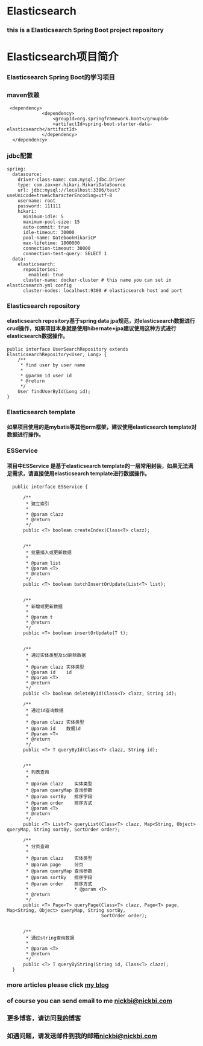 # Elasticsearch
### this is a Elasticsearch Spring Boot project repository

# Elasticsearch项目简介
### Elasticsearch Spring Boot的学习项目

### maven依赖
````
 <dependency>
             <dependency>
                 <groupId>org.springframework.boot</groupId>
                 <artifactId>spring-boot-starter-data-elasticsearch</artifactId>
             </dependency>
  </dependency>
  ````
  ### jdbc配置
 
```` 
spring:
  datasource:
    driver-class-name: com.mysql.jdbc.Driver
    type: com.zaxxer.hikari.HikariDataSource
    url: jdbc:mysql://localhost:3306/test?useUnicode=true&characterEncoding=utf-8
    username: root
    password: 111111
    hikari:
      minimum-idle: 5
      maximum-pool-size: 15
      auto-commit: true
      idle-timeout: 30000
      pool-name: DatebookHikariCP
      max-lifetime: 1800000
      connection-timeout: 30000
      connection-test-query: SELECT 1
  data:
    elasticsearch:
      repositories:
        enabled: true
      cluster-name: docker-cluster # this name you can set in elasticsearch.yml config
      cluster-nodes: localhost:9300 # elasticsearch host and port
````
### Elasticsearch repository
#### elasticsearch repository基于spring data jpa规范，对elasticsearch数据进行crud操作，如果项目本身就是使用hibernate+jpa建议使用这种方式进行elasticsearch数据操作。
````
public interface UserSearchRepository extends ElasticsearchRepository<User, Long> {
    /**
     * find user by user name
     *
     * @param id user id
     * @return
     */
    User findUserById(Long id);
}

````
### Elasticsearch template
#### 如果项目使用的是mybatis等其他orm框架，建议使用elasticsearch template对数据进行操作。
### ESService 
#### 项目中ESService 是基于elasticsearch template的一层常用封装，如果无法满足需求，请直接使用elasticsearch template进行数据操作。

````
  public interface ESService {
  
      /**
       * 建立索引
       *
       * @param clazz
       * @return
       */
      public <T> boolean createIndex(Class<T> clazz);
  
  
      /**
       * 批量插入或更新数据
       *
       * @param list
       * @param <T>
       * @return
       */
      public <T> boolean batchInsertOrUpdate(List<T> list);
  
  
      /**
       * 新增或更新数据
       *
       * @param t
       * @return
       */
      public <T> boolean insertOrUpdate(T t);
  
  
      /**
       * 通过实体类型及id删除数据
       *
       * @param clazz 实体类型
       * @param id    id
       * @param <T>
       * @return
       */
      public <T> boolean deleteById(Class<T> clazz, String id);
  
      /**
       * 通过id查询数据
       *
       * @param clazz 实体类型
       * @param id    数据id
       * @param <T>
       * @return
       */
      public <T> T queryById(Class<T> clazz, String id);
  
  
      /**
       * 列表查询
       *
       * @param clazz    实体类型
       * @param queryMap 查询参数
       * @param sortBy   排序字段
       * @param order    排序方式
       * @param <T>
       * @return
       */
      public <T> List<T> queryList(Class<T> clazz, Map<String, Object> queryMap, String sortBy, SortOrder order);
  
      /**
       * 分页查询
       *
       * @param clazz    实体类型
       * @param page     分页
       * @param queryMap 查询参数
       * @param sortBy   排序字段
       * @param order    排序方式
       *                 * @param <T>
       * @return
       */
      public <T> Page<T> queryPage(Class<T> clazz, Page<T> page, Map<String, Object> queryMap, String sortBy,
                                   SortOrder order);
  
  
      /**
       * 通过string查询数据
       *
       * @param <T>
       * @return
       */
      public <T> T queryByString(String id, Class<T> clazz);
  }

````


### more articles please click [my blog](https://www.jianshu.com/u/1bb4b4eaef1e)
### of course you can send email to me [nickbi@nickbi.com](nickbi@nickbi.com)

### 更多博客，请访问[我的博客](https://www.jianshu.com/u/1bb4b4eaef1e)
### 如遇问题，请发送邮件到我的邮箱[nickbi@nickbi.com](nickbi@nickbi.com)
